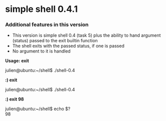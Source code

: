 # simple shell 0.4.1

### Additional features in this version 
* This version is simple shell 0.4 (task 5) plus the ability to hand argument (status) passed to the exit builtin function
* The shell exits with the passed status, if one is passed
* No argument to it is handled

**Usage: exit**

julien@ubuntu:\~/shell$ ./shell-0.4

**:) exit**

julien@ubuntu:\~/shell$ ./shell-0.4

**:) exit 98**

julien@ubuntu:\~/shell$ echo $?  
98

